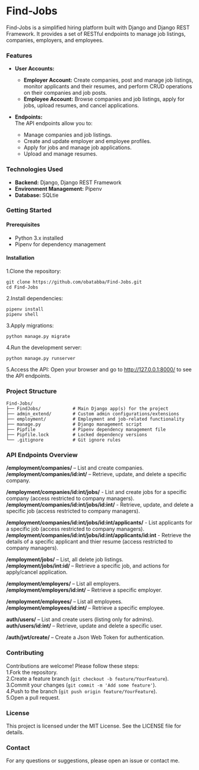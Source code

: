 # Find-Jobs

Find-Jobs is a simplified hiring platform built with Django and Django REST Framework. It provides a set of RESTful endpoints to manage job listings, companies, employers, and employees.

### Features
- **User Accounts:**

  - **Employer Account:** Create companies, post and manage job listings, monitor applicants and their resumes, and perform CRUD operations on their companies and job posts.
  - **Employee Account:** Browse companies and job listings, apply for jobs, upload resumes, and cancel applications.
- **Endpoints:**\
  The API endpoints allow you to:

  - Manage companies and job listings.
  - Create and update employer and employee profiles.
  - Apply for jobs and manage job applications.
  - Upload and manage resumes.
### Technologies Used
- **Backend:** Django, Django REST Framework
- **Environment Management:** Pipenv
- **Database:** SQLtie
### Getting Started
#### Prerequisites
- Python 3.x installed
- Pipenv for dependency management
#### Installation
1.Clone the repository:
```
git clone https://github.com/obatabba/Find-Jobs.git
cd Find-Jobs
```

2.Install dependencies:

```
pipenv install
pipenv shell
```

3.Apply migrations:

```
python manage.py migrate
```

4.Run the development server:

```
python manage.py runserver
```

5.Access the API:
Open your browser and go to http://127.0.0.1:8000/ to see the API endpoints.

### Project Structure
```
Find-Jobs/
├── FindJobs/            # Main Django app(s) for the project
├── admin_extend/        # Custom admin configurations/extensions
├── employment/          # Employment and job-related functionality
├── manage.py            # Django management script
├── Pipfile              # Pipenv dependency management file
├── Pipfile.lock         # Locked dependency versions
└── .gitignore           # Git ignore rules
```

### API Endpoints Overview

**/employment/companies/** – List and create companies.\
**/employment/companies/id:int/** – Retrieve, update, and delete a specific company.

**/employment/companies/id:int/jobs/** - List and create jobs for a specific company (access restricted to company managers).\
**/employment/companies/id:int/jobs/id:int/** - Retrieve, update, and delete a specific job (access restricted to company managers).

**/employment/companies/id:int/jobs/id:int/applicants/** - List applicants for a specific job (access restricted to company managers).\
**/employment/companies/id:int/jobs/id:int/applicants/id:int** - Retrieve the details of a specific applicant and thier resume (access restricted to company managers).

**/employment/jobs/** – List, all delete job listings.\
**/employment/jobs/int:id/** – Retrieve a specific job, and actions for apply/cancel application.

**/employment/employers/** – List all employers.\
**/employment/employers/id:int/** – Retrieve a specific employer.

**/employment/employees/** – List all employees.\
**/employment/employees/id:int/** – Retrieve a specific employee.

**auth/users/** – List and create users (listing only for admins).\
**auth/users/id:int/** – Retrieve, update and delete a specific user.

**/auth/jwt/create/** – Create a Json Web Token for authentication.

### Contributing
Contributions are welcome! Please follow these steps:\
1.Fork the repository.\
2.Create a feature branch (`git checkout -b feature/YourFeature`).\
3.Commit your changes (`git commit -m 'Add some feature'`).\
4.Push to the branch (`git push origin feature/YourFeature`).\
5.Open a pull request.

### License
This project is licensed under the MIT License. See the LICENSE file for details.

### Contact
For any questions or suggestions, please open an issue or contact me.
